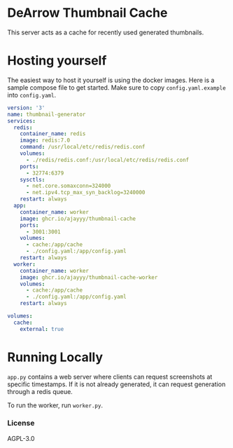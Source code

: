 # DeArrow Thumbnail Cache

This server acts as a cache for recently used generated thumbnails.

# Hosting yourself

The easiest way to host it yourself is using the docker images. Here is a sample compose file to get started. Make sure to copy `config.yaml.example` into `config.yaml`.

```yaml
version: '3'
name: thumbnail-generator
services:
  redis:
    container_name: redis
    image: redis:7.0
    command: /usr/local/etc/redis/redis.conf
    volumes:
      - ./redis/redis.conf:/usr/local/etc/redis/redis.conf
    ports:
      - 32774:6379
    sysctls:
      - net.core.somaxconn=324000
      - net.ipv4.tcp_max_syn_backlog=3240000
    restart: always
  app:
    container_name: worker
    image: ghcr.io/ajayyy/thumbnail-cache
    ports:
      - 3001:3001
    volumes:
      - cache:/app/cache
      - ./config.yaml:/app/config.yaml
    restart: always
  worker:
    container_name: worker
    image: ghcr.io/ajayyy/thumbnail-cache-worker
    volumes:
      - cache:/app/cache
      - ./config.yaml:/app/config.yaml
    restart: always

volumes:
  cache:
    external: true
```

# Running Locally

`app.py` contains a web server where clients can request screenshots at specific timestamps. If it is not already generated, it can request generation through a redis queue.

To run the worker, run `worker.py`.

### License

AGPL-3.0